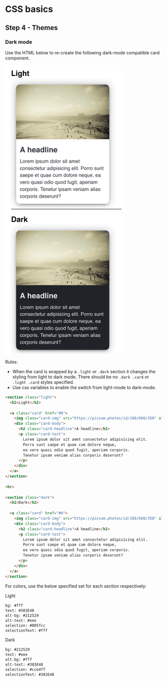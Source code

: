 # CSS basics

## Step 4 - Themes

### Dark mode

Use the HTML below to re-create the following dark-mode compatible card component.

<img src="/assets/card-theme.gif" width="374px" alt="An animation showing what the task result should look like">

Rules:

- When the card is wrapped by a `.light` or `.dark` section it changes the styling from light to dark mode.
  There should be no `.dark .card` or `.light .card` styles specified.
- Use css variables to enable the switch from light-mode to dark-mode.

```html
<section class="light">
  <h2>Light</h2>

  <a class="card" href="#0">
    <img class="card-img" src="https://picsum.photos/id/100/600/350" alt="A placeholder image">
    <div class="card-body">
      <h2 class="card-headline">A headline</h2>
      <p class="card-text">
        Lorem ipsum dolor sit amet consectetur adipisicing elit.
        Porro sunt saepe et quae cum dolore neque,
        ea vero quasi odio quod fugit, aperiam corporis.
        Tenetur ipsam veniam alias corporis deserunt?
      </p>
    </div>
  </a>
</section>

<hr>

<section class="dark">
  <h2>Dark</h2>

  <a class="card" href="#0">
    <img class="card-img" src="https://picsum.photos/id/100/600/350" alt="A placeholder image">
    <div class="card-body">
      <h2 class="card-headline">A headline</h2>
      <p class="card-text">
        Lorem ipsum dolor sit amet consectetur adipisicing elit.
        Porro sunt saepe et quae cum dolore neque,
        ea vero quasi odio quod fugit, aperiam corporis.
        Tenetur ipsam veniam alias corporis deserunt?
      </p>
    </div>
  </a>
</section>
```

For colors, use the below specified set for each section respectively:

Light

```
bg: #fff
text: #383E48
alt-bg: #212529
alt-text: #eee
selection: #005fcc
selectionText: #fff
```

Dark

```
bg: #212529
text: #eee
alt-bg: #fff
alt-text: #383E48
selection: #cce4ff
selectionText: #383E48
```
